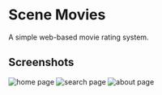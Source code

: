 # Scene Movies

A simple web-based movie rating system.

## Screenshots

![home page](http://imgur.com/ayJrSEP.png)
![search page](http://imgur.com/rLw6Mbd.png)
![about page](http://imgur.com/GD9jAdK.png)